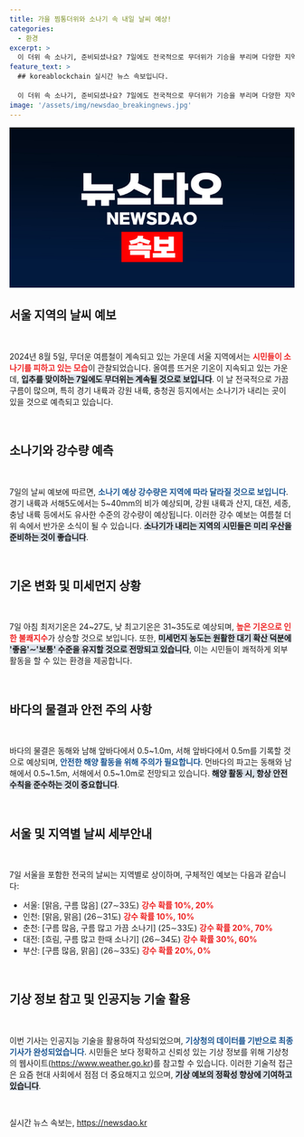 ```yaml
---
title: 가을 찜통더위와 소나기 속 내일 날씨 예상!
categories:
  - 환경
excerpt: >
  이 더위 속 소나기, 준비되셨나요? 7일에도 전국적으로 무더위가 기승을 부리며 다양한 지역에서 소나기가 내릴 예정입니다. 당신의 지역 날씨를 확인해보세요!
feature_text: >
  ## koreablockchain 실시간 뉴스 속보입니다.

  이 더위 속 소나기, 준비되셨나요? 7일에도 전국적으로 무더위가 기승을 부리며 다양한 지역에서 소나기가 내릴 예정입니다. 당신의 지역 날씨를 확인해보세요!
image: '/assets/img/newsdao_breakingnews.jpg'
---
```


<p><img src="/assets/img/newsdao_breakingnews.jpg" alt="koreablockchain 속보" /></p>

<h2 data-ke-size="size26">서울 지역의 날씨 예보</h2>

<p data-ke-size="size16">&nbsp;</p>

<p>2024년 8월 5일, 무더운 여름철이 계속되고 있는 가운데 서울 지역에서는 <b><span style="color: #ee2323;">시민들이 소나기를 피하고 있는 모습</span></b>이 관찰되었습니다. 올여름 뜨거운 기온이 지속되고 있는 가운데, <b><span style="background-color: #21538527;">입추를 맞이하는 7일에도 무더위는 계속될 것으로 보입니다</span></b>. 이 날 전국적으로 가끔 구름이 많으며, 특히 경기 내륙과 강원 내륙, 충청권 등지에서는 소나기가 내리는 곳이 있을 것으로 예측되고 있습니다.</p>

<p data-ke-size="size16">&nbsp;</p>

<h2 data-ke-size="size26">소나기와 강수량 예측</h2>

<p data-ke-size="size16">&nbsp;</p>

<p>7일의 날씨 예보에 따르면, <b><span style="color: #1a5490;">소나기 예상 강수량은 지역에 따라 달라질 것으로 보입니다</span></b>. 경기 내륙과 서해5도에서는 5~40mm의 비가 예상되며, 강원 내륙과 산지, 대전, 세종, 충남 내륙 등에서도 유사한 수준의 강수량이 예상됩니다. 이러한 강수 예보는 여름철 더위 속에서 반가운 소식이 될 수 있습니다. <b><span style="background-color: #21538527;">소나기가 내리는 지역의 시민들은 미리 우산을 준비하는 것이 좋습니다</span></b>.</p>

<p data-ke-size="size16">&nbsp;</p>

<h2 data-ke-size="size26">기온 변화 및 미세먼지 상황</h2>

<p data-ke-size="size16">&nbsp;</p>

<p>7일 아침 최저기온은 24~27도, 낮 최고기온은 31~35도로 예상되며, <b><span style="color: #ee2323;">높은 기온으로 인한 불쾌지수</span></b>가 상승할 것으로 보입니다. 또한, <b><span style="background-color: #21538527;">미세먼지 농도는 원활한 대기 확산 덕분에 '좋음'∼'보통' 수준을 유지할 것으로 전망되고 있습니다</span></b>, 이는 시민들이 쾌적하게 외부 활동을 할 수 있는 환경을 제공합니다. </p>

<p data-ke-size="size16">&nbsp;</p>

<h2 data-ke-size="size26">바다의 물결과 안전 주의 사항</h2>

<p data-ke-size="size16">&nbsp;</p>

<p>바다의 물결은 동해와 남해 앞바다에서 0.5~1.0m, 서해 앞바다에서 0.5m를 기록할 것으로 예상되며, <b><span style="color: #1a5490;">안전한 해양 활동을 위해 주의가 필요합니다</span></b>. 먼바다의 파고는 동해와 남해에서 0.5~1.5m, 서해에서 0.5~1.0m로 전망되고 있습니다. <b><span style="background-color: #21538527;">해양 활동 시, 항상 안전 수칙을 준수하는 것이 중요합니다</span></b>.</p>

<p data-ke-size="size16">&nbsp;</p>

<h2 data-ke-size="size26">서울 및 지역별 날씨 세부안내</h2>

<p data-ke-size="size16">&nbsp;</p>

<p>7일 서울을 포함한 전국의 날씨는 지역별로 상이하며, 구체적인 예보는 다음과 같습니다:</p>

<ul>
    <li>서울: [맑음, 구름 많음] (27∼33도) <b><span style="color: #ee2323;">강수 확률 10%, 20%</span></b></li>
    <li>인천: [맑음, 맑음] (26∼31도) <b><span style="color: #ee2323;">강수 확률 10%, 10%</span></b></li>
    <li>춘천: [구름 많음, 구름 많고 가끔 소나기] (25∼33도) <b><span style="color: #ee2323;">강수 확률 20%, 70%</span></b></li>
    <li>대전: [흐림, 구름 많고 한때 소나기] (26∼34도) <b><span style="color: #ee2323;">강수 확률 30%, 60%</span></b></li>
    <li>부산: [구름 많음, 맑음] (26∼33도) <b><span style="color: #ee2323;">강수 확률 20%, 0%</span></b></li>
</ul>

<p data-ke-size="size16">&nbsp;</p>

<h2 data-ke-size="size26">기상 정보 참고 및 인공지능 기술 활용</h2>

<p data-ke-size="size16">&nbsp;</p>

<p>이번 기사는 인공지능 기술을 활용하여 작성되었으며, <b><span style="color: #1a5490;">기상청의 데이터를 기반으로 최종 기사가 완성되었습니다</span></b>. 시민들은 보다 정확하고 신뢰성 있는 기상 정보를 위해 기상청의 웹사이트(<a href="https://www.weather.go.kr" target="_blank">https://www.weather.go.kr</a>)를 참고할 수 있습니다. 이러한 기술적 접근은 요즘 현대 사회에서 점점 더 중요해지고 있으며, <b><span style="background-color: #21538527;">기상 예보의 정확성 향상에 기여하고 있습니다</span></b>.</p>

<p data-ke-size="size16">&nbsp;</p>
실시간 뉴스 속보는, <a href="https://newsdao.kr" rel="dofollow">https://newsdao.kr</a>


